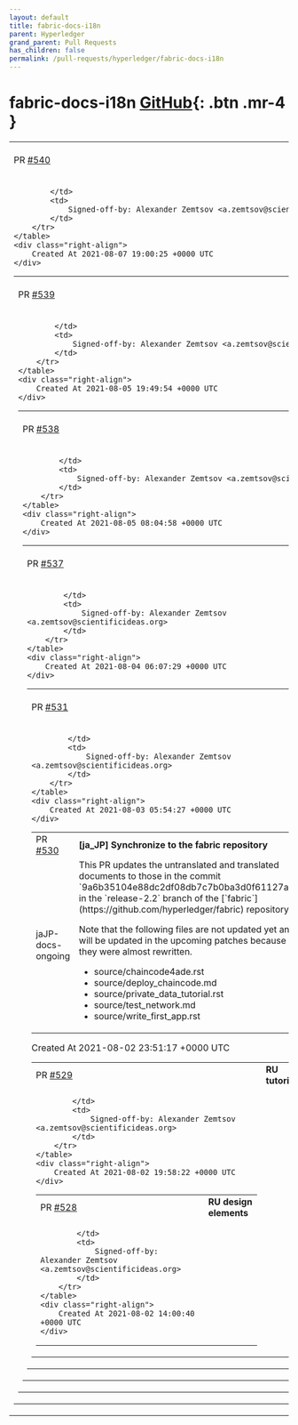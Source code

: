 ```yaml
---
layout: default
title: fabric-docs-i18n
parent: Hyperledger
grand_parent: Pull Requests
has_children: false
permalink: /pull-requests/hyperledger/fabric-docs-i18n
---
```


# fabric-docs-i18n <span class="fs-3 right-align">[GitHub](https://github.com/hyperledger/fabric-docs-i18n){: .btn .mr-4 }</span>


<div>
    <table>
        <tr>
            <td>
                PR <a href="https://github.com/hyperledger/fabric-docs-i18n/pull/540" class=".btn">#540</a>
            </td>
            <td>
                <b>
                    RU endorsement policies
                </b>
            </td>
        </tr>
        <tr>
            <td>
                
            </td>
            <td>
                Signed-off-by: Alexander Zemtsov <a.zemtsov@scientificideas.org>
            </td>
        </tr>
    </table>
    <div class="right-align">
        Created At 2021-08-07 19:00:25 +0000 UTC
    </div>
</div>

<div>
    <table>
        <tr>
            <td>
                PR <a href="https://github.com/hyperledger/fabric-docs-i18n/pull/539" class=".btn">#539</a>
            </td>
            <td>
                <b>
                    RU contract name
                </b>
            </td>
        </tr>
        <tr>
            <td>
                
            </td>
            <td>
                Signed-off-by: Alexander Zemtsov <a.zemtsov@scientificideas.org>
            </td>
        </tr>
    </table>
    <div class="right-align">
        Created At 2021-08-05 19:49:54 +0000 UTC
    </div>
</div>

<div>
    <table>
        <tr>
            <td>
                PR <a href="https://github.com/hyperledger/fabric-docs-i18n/pull/538" class=".btn">#538</a>
            </td>
            <td>
                <b>
                    RU peer lifecycle command
                </b>
            </td>
        </tr>
        <tr>
            <td>
                
            </td>
            <td>
                Signed-off-by: Alexander Zemtsov <a.zemtsov@scientificideas.org>
            </td>
        </tr>
    </table>
    <div class="right-align">
        Created At 2021-08-05 08:04:58 +0000 UTC
    </div>
</div>

<div>
    <table>
        <tr>
            <td>
                PR <a href="https://github.com/hyperledger/fabric-docs-i18n/pull/537" class=".btn">#537</a>
            </td>
            <td>
                <b>
                    RU peer chaincode command
                </b>
            </td>
        </tr>
        <tr>
            <td>
                
            </td>
            <td>
                Signed-off-by: Alexander Zemtsov <a.zemtsov@scientificideas.org>
            </td>
        </tr>
    </table>
    <div class="right-align">
        Created At 2021-08-04 06:07:29 +0000 UTC
    </div>
</div>

<div>
    <table>
        <tr>
            <td>
                PR <a href="https://github.com/hyperledger/fabric-docs-i18n/pull/531" class=".btn">#531</a>
            </td>
            <td>
                <b>
                    RU peer channel command
                </b>
            </td>
        </tr>
        <tr>
            <td>
                
            </td>
            <td>
                Signed-off-by: Alexander Zemtsov <a.zemtsov@scientificideas.org>
            </td>
        </tr>
    </table>
    <div class="right-align">
        Created At 2021-08-03 05:54:27 +0000 UTC
    </div>
</div>

<div>
    <table>
        <tr>
            <td>
                PR <a href="https://github.com/hyperledger/fabric-docs-i18n/pull/530" class=".btn">#530</a>
            </td>
            <td>
                <b>
                    [ja_JP] Synchronize to the fabric repository
                </b>
            </td>
        </tr>
        <tr>
            <td>
                <span class="chip">jaJP-docs-ongoing</span>
            </td>
            <td>
                This PR updates the untranslated and translated documents to those in the commit `9a6b35104e88dc2df08db7c7b0ba3d0f61127a85` in the `release-2.2` branch of the [`fabric`](https://github.com/hyperledger/fabric) repository.

Note that the following files are not updated yet and will be updated in the upcoming patches because they were almost rewritten.

- source/chaincode4ade.rst
- source/deploy_chaincode.md
- source/private_data_tutorial.rst
- source/test_network.md
- source/write_first_app.rst
            </td>
        </tr>
    </table>
    <div class="right-align">
        Created At 2021-08-02 23:51:17 +0000 UTC
    </div>
</div>

<div>
    <table>
        <tr>
            <td>
                PR <a href="https://github.com/hyperledger/fabric-docs-i18n/pull/529" class=".btn">#529</a>
            </td>
            <td>
                <b>
                    RU tutorials
                </b>
            </td>
        </tr>
        <tr>
            <td>
                
            </td>
            <td>
                Signed-off-by: Alexander Zemtsov <a.zemtsov@scientificideas.org>
            </td>
        </tr>
    </table>
    <div class="right-align">
        Created At 2021-08-02 19:58:22 +0000 UTC
    </div>
</div>

<div>
    <table>
        <tr>
            <td>
                PR <a href="https://github.com/hyperledger/fabric-docs-i18n/pull/528" class=".btn">#528</a>
            </td>
            <td>
                <b>
                    RU design elements
                </b>
            </td>
        </tr>
        <tr>
            <td>
                
            </td>
            <td>
                Signed-off-by: Alexander Zemtsov <a.zemtsov@scientificideas.org>
            </td>
        </tr>
    </table>
    <div class="right-align">
        Created At 2021-08-02 14:00:40 +0000 UTC
    </div>
</div>

